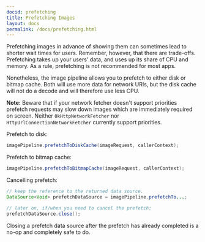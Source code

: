 ```yaml
---
docid: prefetching
title: Prefetching Images
layout: docs
permalink: /docs/prefetching.html
---
```


Prefetching images in advance of showing them can sometimes lead to shorter wait times for users. Remember, however, that there are trade-offs. Prefetching takes up your users' data, and uses up its share of CPU and memory. As a rule, prefetching is not recommended for most apps.

Nonetheless, the image pipeline allows you to prefetch to either disk or bitmap cache. Both will use more data for network URIs, but the disk cache will not do a decode and will therefore use less CPU.

__Note:__ Beware that if your network fetcher doesn't support priorities prefetch requests may slow down images which are immediately required on screen. Neither `OkHttpNetworkFetcher` nor `HttpUrlConnectionNetworkFetcher` currently support priorities.

Prefetch to disk:

```java
imagePipeline.prefetchToDiskCache(imageRequest, callerContext);
```

Prefetch to bitmap cache:

```java
imagePipeline.prefetchToBitmapCache(imageRequest, callerContext);
```

Cancelling prefetch:

```java
// keep the reference to the returned data source.
DataSource<Void> prefetchDataSource = imagePipeline.prefetchTo...;

// later on, if/when you need to cancel the prefetch:
prefetchDataSource.close();
```

Closing a prefetch data source after the prefetch has already completed is a no-op and completely safe to do.
